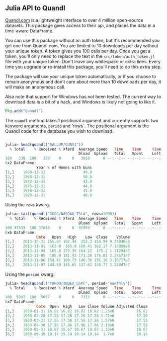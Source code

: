 ## Julia API to Quandl 

[Quandl.com](http://www.quandl.com) is a lightweight interface to over 4 million open-source datasets. This package 
gives access to their api, and places the data in a time-aware DataFrame.

You can use this package without an auth token, but it's recommended you get one from Quandl.com. You are limited to 10 downloads per day
without your unique token. A token gives you 100 calls per day. Once you get a token, you'll only need to replace the text in the 
`src/token/auth_token.jl` file with your unique token. Don't leave any whitespace or extra lines.  Every time you upgrade or re-install this 
package, you'll need to do this extra step. 

The package will use your unique token automatically, or if you choose to remain anonymous and don't care about more than 10 downloads per day, it
will make an anonymous call. 

Also note that support for Windows has not been tested.  The current way to download data is a bit of a hack, and Windows is likely 
not going to like it.

````julia
Pkg.add("Quandl")
````

The `quandl` method takes 1 positional argument and currently supports two keyword arguments, `period` and 'rows`. The positional
argument is the Quandl code for the database you wish to download. 

````julia

julia> head(quandl("GALLUP/GUNS1"))
  % Total    % Received % Xferd  Average Speed   Time    Time     Time  Current
                                 Dload  Upload   Total   Spent    Left  Speed
100   330  100   330    0     0   3018      0 --:--:-- --:--:-- --:--:--  3027
6x2 DataFrame:
              Year % of Homes with Guns
[1,]    1960-12-31                 49.0
[2,]    1968-12-31                 50.0
[3,]    1972-12-31                 43.0
[4,]    1975-12-31                 44.0
[5,]    1978-12-31                 45.0
[6,]    1983-12-31                 40.0

````
Using the `rows` kwarg.

````julia
julia> tail(quandl("GOOG/NASDAQ_TSLA", rows=1000))
  % Total    % Received % Xferd  Average Speed   Time    Time     Time  Current
                                 Dload  Upload   Total   Spent    Left  Speed
100 37633  100 37633    0     0  92899      0 --:--:-- --:--:-- --:--:-- 92920
6x6 DataFrame:
              Date   Open   High    Low  Close    Volume
[1,]    2013-10-31 155.67 162.44  153.3 159.94 9.34046e6
[2,]    2013-11-01  163.0  165.9 160.41 162.17 7.18058e6
[3,]    2013-11-04  165.0 175.39 164.22  175.2 1.31204e7
[4,]    2013-11-05  180.0 181.43 171.36 176.81 2.24671e7
[5,]    2013-11-06 154.81 160.73 146.36 151.16 3.10717e7
[6,]    2013-11-07 144.19 145.65 137.62 139.77 2.22847e7
````
Using the `period` kwarg.

````julia
julia> head(quandl("YAHOO/INDEX_GSPC", period="monthly"))
  % Total    % Received % Xferd  Average Speed   Time    Time     Time  Current
                                 Dload  Upload   Total   Spent    Left  Speed
100  5097  100  5097    0     0   7313      0 --:--:-- --:--:-- --:--:--  7312
6x7 DataFrame:
              Date  Open  High   Low Close Volume Adjusted Close
[1,]    1950-01-31 16.82 16.82 16.82 16.82 1.25e6          16.82
[2,]    1950-02-28 17.28 17.28 17.28 17.28 1.71e6          17.28
[3,]    1950-03-31 17.56 17.56 17.56 17.56 1.57e6          17.56
[4,]    1950-04-30 17.96 17.96 17.96 17.96 2.19e6          17.96
[5,]    1950-05-31 18.67 18.67 18.67 18.67 1.33e6          18.67
[6,]    1950-06-30 19.14 19.14 19.14 19.14  1.7e6          19.14
````
